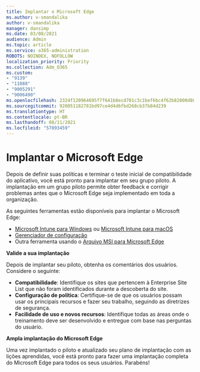 ```yaml
---
title: Implantar o Microsoft Edge
ms.author: v-smandalika
author: v-smandalika
manager: dansimp
ms.date: 03/08/2021
audience: Admin
ms.topic: article
ms.service: o365-administration
ROBOTS: NOINDEX, NOFOLLOW
localization_priority: Priority
ms.collection: Adm_O365
ms.custom:
- "9139"
- "11088"
- "9005291"
- "9006490"
ms.openlocfilehash: 2324f120964695f7f641b8ecd701c3c1bef6bc4f62b82800d88f79cc54b945d5
ms.sourcegitcommit: 920051182781bd97ce4d4d6fbd268cb37b84d239
ms.translationtype: HT
ms.contentlocale: pt-BR
ms.lasthandoff: 08/11/2021
ms.locfileid: "57893459"
---
```

# <a name="deploy-microsoft-edge"></a>Implantar o Microsoft Edge

Depois de definir suas políticas e terminar o teste inicial de compatibilidade do aplicativo, você está pronto para implantar em seu grupo piloto. A implantação em um grupo piloto permite obter feedback e corrigir problemas antes que o Microsoft Edge seja implementado em toda a organização.

As seguintes ferramentas estão disponíveis para implantar o Microsoft Edge:

- [Microsoft Intune para Windows](https://docs.microsoft.com/mem/intune/apps/apps-windows-edge) ou [Microsoft Intune para macOS](https://docs.microsoft.com/mem/intune/apps/apps-edge-macos)
- [Gerenciador de configuração](https://docs.microsoft.com/DeployEdge/deploy-edge-with-configuration-manager)
- Outra ferramenta usando o [Arquivo MSI para Microsoft Edge](https://www.microsoft.com/edge/business/download)

**Valide a sua implantação**

Depois de implantar seu piloto, obtenha os comentários dos usuários. Considere o seguinte:
- **Compatibilidade**: Identifique os sites que pertencem à Enterprise Site List que não foram identificados durante a descoberta do site.
- **Configuração de política**: Certifique-se de que os usuários possam usar os principais recursos e fazer seu trabalho, seguindo as diretrizes de segurança.
- **Facilidade de uso e novos recursos**: Identifique todas as áreas onde o treinamento deve ser desenvolvido e entregue com base nas perguntas do usuário.

**Ampla implantação do Microsoft Edge**

Uma vez implantado o piloto e atualizado seu plano de implantação com as lições aprendidas, você está pronto para fazer uma implantação completa do Microsoft Edge para todos os seus usuários. Parabéns!

